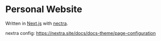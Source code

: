 # Personal Website

Written in [Next.js](https://nextjs.org/) with [nectra](https://nextra.site/).

nextra config: https://nextra.site/docs/docs-theme/page-configuration